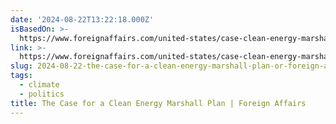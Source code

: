 ```yaml
---
date: '2024-08-22T13:22:18.000Z'
isBasedOn: >-
  https://www.foreignaffairs.com/united-states/case-clean-energy-marshall-plan-deese
link: >-
  https://www.foreignaffairs.com/united-states/case-clean-energy-marshall-plan-deese
slug: 2024-08-22-the-case-for-a-clean-energy-marshall-plan-or-foreign-affairs
tags:
  - climate
  - politics
title: The Case for a Clean Energy Marshall Plan | Foreign Affairs
---
```

 
